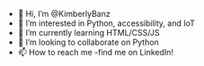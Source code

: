 - 👋 Hi, I’m @KimberlyBanz
- 👀 I’m interested in Python, accessibility, and IoT
- 🌱 I’m currently learning HTML/CSS/JS
- 💞️ I’m looking to collaborate on Python
- 📫 How to reach me -find me on LinkedIn!

<!---
KimberlyBanz/KimberlyBanz is a ✨ special ✨ repository because its `README.md` (this file) appears on your GitHub profile.
You can click the Preview link to take a look at your changes.
--->
